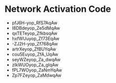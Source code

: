 # Network Activation Code
* pfJ6H-yop_RfS7AqAw
* I8DBdeyop_Ze5dMqAw
* qxTETeyop_ZfkbsqAw
* hxfWUuyop_Zf73EqAw
* -ZJ2H-yop_Zf768qAw
* artrXeyop_ZfBUYqAw
* cou5Euyop_ZfA_UqAw
* seyWZeyop_Za_dwqAw
* zIkWUOyop_Za_gIqAw
* fPL7WOyop_ZaNmYqAw
* Zp7FZeyop_ZaMdwqAw
